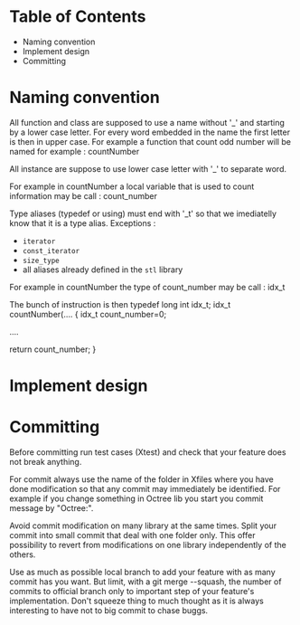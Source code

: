 Table of Contents
=================
* Naming convention
* Implement design
* Committing

Naming convention
=================
All function and class are supposed to use a name without '_' and starting by
a lower case letter. For every word embedded in the name the first letter is
then in upper case.
For example a function that count odd number will be named for example :
countNumber

All instance are suppose to use lower case letter with  '_' to separate
word.

For example in countNumber a local variable that is used to count information
may be call :
count_number

Type aliases (typedef or using) must end with '_t' so that we imediatelly know that it is a type alias. 
Exceptions :
* `iterator`
* `const_iterator`
* `size_type`
* all aliases already defined in the `stl` library

For example in countNumber the type of count_number may be call :
idx_t

The bunch of instruction is then
typedef long int idx_t;
idx_t countNumber(....
{
  idx_t count_number=0;

  ....

  return count_number;
}

Implement design
================

Committing
==========
Before committing run test cases (Xtest) and check that your feature does not
break anything. 

For commit always use the name of the folder in Xfiles where you have done 
modification so that any commit may immediately be identified.
For example if you change something in Octree lib you start you commit message
by "Octree:".

Avoid commit modification on many library at the same times. Split your commit 
into small commit that deal with one folder only. This offer possibility to 
revert from modifications on one library independently of the others.

Use as much as possible local branch to add your feature with as many commit 
has you want. But limit, with a git merge --squash, the number of commits
to official branch only to important step of your feature's implementation. 
Don't squeeze thing to much thought as it is always interesting to have not to 
big commit to chase buggs.